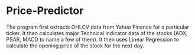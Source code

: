 # Price-Predictor
The program first extracts OHLCV data from Yahoo Finance for a particular ticker.
It then calculates major Technical indicator data of the stocks (ADX, PSAR, MACD to name a few of them).
It then uses Linear Regression to calculate the opening price of the stock for the next day.
